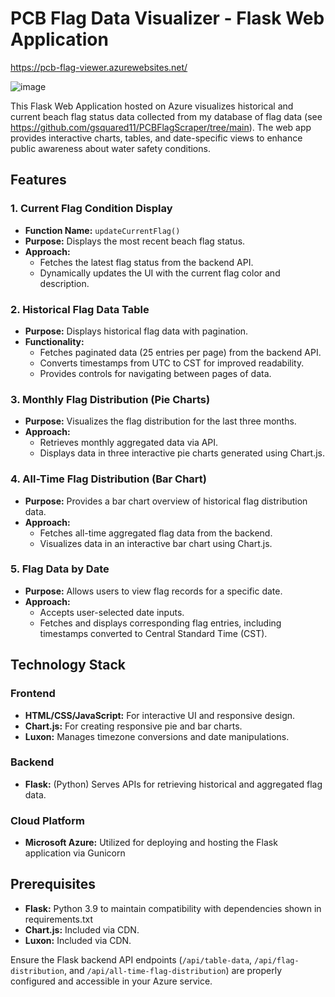 


# PCB Flag Data Visualizer - Flask Web Application
https://pcb-flag-viewer.azurewebsites.net/

![image](https://github.com/user-attachments/assets/de14e08a-9e8f-41e5-9898-57adfc3034d4)

This Flask Web Application hosted on Azure visualizes historical and current beach flag status data collected from my database of flag data (see https://github.com/gsquared11/PCBFlagScraper/tree/main). The web app provides interactive charts, tables, and date-specific views to enhance public awareness about water safety conditions.

## Features

### 1. Current Flag Condition Display
- **Function Name:** `updateCurrentFlag()`
- **Purpose:** Displays the most recent beach flag status.
- **Approach:**
  - Fetches the latest flag status from the backend API.
  - Dynamically updates the UI with the current flag color and description.

### 2. Historical Flag Data Table
- **Purpose:** Displays historical flag data with pagination.
- **Functionality:**
  - Fetches paginated data (25 entries per page) from the backend API.
  - Converts timestamps from UTC to CST for improved readability.
  - Provides controls for navigating between pages of data.

### 3. Monthly Flag Distribution (Pie Charts)
- **Purpose:** Visualizes the flag distribution for the last three months.
- **Approach:**
  - Retrieves monthly aggregated data via API.
  - Displays data in three interactive pie charts generated using Chart.js.

### 4. All-Time Flag Distribution (Bar Chart)
- **Purpose:** Provides a bar chart overview of historical flag distribution data.
- **Approach:**
  - Fetches all-time aggregated flag data from the backend.
  - Visualizes data in an interactive bar chart using Chart.js.

### 5. Flag Data by Date
- **Purpose:** Allows users to view flag records for a specific date.
- **Approach:**
  - Accepts user-selected date inputs.
  - Fetches and displays corresponding flag entries, including timestamps converted to Central Standard Time (CST).

## Technology Stack

### Frontend
- **HTML/CSS/JavaScript:** For interactive UI and responsive design.
- **Chart.js:** For creating responsive pie and bar charts.
- **Luxon:** Manages timezone conversions and date manipulations.

### Backend
- **Flask:** (Python) Serves APIs for retrieving historical and aggregated flag data.

### Cloud Platform
- **Microsoft Azure:** Utilized for deploying and hosting the Flask application via Gunicorn

## Prerequisites
- **Flask:** Python 3.9 to maintain compatibility with dependencies shown in requirements.txt
- **Chart.js:** Included via CDN.
- **Luxon:** Included via CDN.

Ensure the Flask backend API endpoints (`/api/table-data`, `/api/flag-distribution`, and `/api/all-time-flag-distribution`) are properly configured and accessible in your Azure service.


